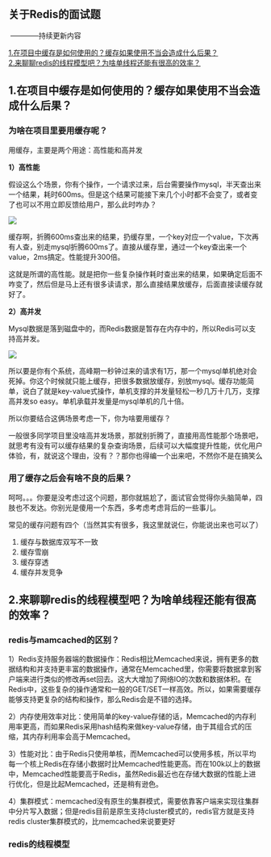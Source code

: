 ## 关于Redis的面试题

​							————持续更新内容

<a href="#1">1.在项目中缓存是如何使用的？缓存如果使用不当会造成什么后果？</a>  
<a href="#2">2.来聊聊redis的线程模型吧？为啥单线程还能有很高的效率？</a>

## <a name="1">1.在项目中缓存是如何使用的？缓存如果使用不当会造成什么后果？</a>

 ### 为啥在项目里要用缓存呢？

用缓存，主要是两个用途：高性能和高并发

**1）高性能** 

假设这么个场景，你有个操作，一个请求过来，后台需要操作mysql，半天查出来一个结果，耗时600ms。但是这个结果可能接下来几个小时都不会变了，或者变了也可以不用立即反馈给用户，那么此时咋办？

![](F:\__study__\hulianwang\study\note\面试题\resource\缓存实现高性能.png)

缓存啊，折腾600ms查出来的结果，扔缓存里，一个key对应一个value，下次再有人查，别走mysql折腾600ms了。直接从缓存里，通过一个key查出来一个value，2ms搞定。性能提升300倍。

这就是所谓的高性能。就是把你一些复杂操作耗时查出来的结果，如果确定后面不咋变了，然后但是马上还有很多读请求，那么直接结果放缓存，后面直接读缓存就好了。

**2）高并发**

Mysql数据是落到磁盘中的，而Redis数据是暂存在内存中的，所以Redis可以支持高并发。

![](F:\__study__\hulianwang\study\note\面试题\resource\redis高并发.png)

所以要是你有个系统，高峰期一秒钟过来的请求有1万，那一个mysql单机绝对会死掉。你这个时候就只能上缓存，把很多数据放缓存，别放mysql。缓存功能简单，说白了就是key-value式操作，单机支撑的并发量轻松一秒几万十几万，支撑高并发so easy。单机承载并发量是mysql单机的几十倍。

所以你要结合这俩场景考虑一下，你为啥要用缓存？ 

一般很多同学项目里没啥高并发场景，那就别折腾了，直接用高性能那个场景吧，就思考有没有可以缓存结果的复杂查询场景，后续可以大幅度提升性能，优化用户体验，有，就说这个理由，没有？？那你也得编一个出来吧，不然你不是在搞笑么

### 用了缓存之后会有啥不良的后果？

呵呵。。。你要是没考虑过这个问题，那你就尴尬了，面试官会觉得你头脑简单，四肢也不发达。你别光是傻用一个东西，多考虑考虑背后的一些事儿。

常见的缓存问题有四个（当然其实有很多，我这里就说仨，你能说出来也可以了）

1. 缓存与数据库双写不一致
2. 缓存雪崩
3. 缓存穿透
4. 缓存并发竞争

## <a name="2">2.来聊聊redis的线程模型吧？为啥单线程还能有很高的效率？</a>

### redis与mamcached的区别？

1）Redis支持服务器端的数据操作：Redis相比Memcached来说，拥有更多的数据结构和并支持更丰富的数据操作，通常在Memcached里，你需要将数据拿到客户端来进行类似的修改再set回去。这大大增加了网络IO的次数和数据体积。在Redis中，这些复杂的操作通常和一般的GET/SET一样高效。所以，如果需要缓存能够支持更复杂的结构和操作，那么Redis会是不错的选择。 

2）内存使用效率对比：使用简单的key-value存储的话，Memcached的内存利用率更高，而如果Redis采用hash结构来做key-value存储，由于其组合式的压缩，其内存利用率会高于Memcached。

3）性能对比：由于Redis只使用单核，而Memcached可以使用多核，所以平均每一个核上Redis在存储小数据时比Memcached性能更高。而在100k以上的数据中，Memcached性能要高于Redis，虽然Redis最近也在存储大数据的性能上进行优化，但是比起Memcached，还是稍有逊色。

 4）集群模式：memcached没有原生的集群模式，需要依靠客户端来实现往集群中分片写入数据；但是redis目前是原生支持cluster模式的，redis官方就是支持redis cluster集群模式的，比memcached来说要更好

### redis的线程模型

